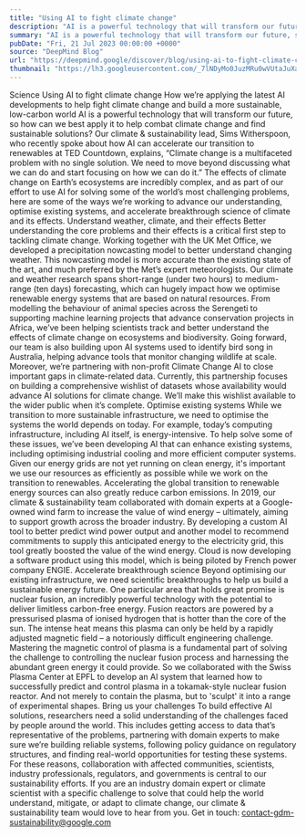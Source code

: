 ```yaml
---
title: "Using AI to fight climate change"
description: "AI is a powerful technology that will transform our future, so how can we best apply it to help combat climate change and find sustainable solutions?"
summary: "AI is a powerful technology that will transform our future, so how can we best apply it to help combat climate change an"
pubDate: "Fri, 21 Jul 2023 00:00:00 +0000"
source: "DeepMind Blog"
url: "https://deepmind.google/discover/blog/using-ai-to-fight-climate-change/"
thumbnail: "https://lh3.googleusercontent.com/_7lNDyMo0JuzMRu0wVUtaJuXaEPDy8ay20vcsv08JvF3fMkEbk20mGBWdI09Wg0USIinNH5urB5nudEGZWRvTeUNOz_WOAwcduNdQQQNGx-JgtQE1aE=w528-h297-n-nu-rw"
---
```


Science
Using AI to fight climate change
How we’re applying the latest AI developments to help fight climate change and build a more sustainable, low-carbon world
AI is a powerful technology that will transform our future, so how can we best apply it to help combat climate change and find sustainable solutions?
Our climate & sustainability lead, Sims Witherspoon, who recently spoke about how AI can accelerate our transition to renewables at TED Countdown, explains, “Climate change is a multifaceted problem with no single solution. We need to move beyond discussing what we can do and start focusing on how we can do it.”
The effects of climate change on Earth’s ecosystems are incredibly complex, and as part of our effort to use AI for solving some of the world’s most challenging problems, here are some of the ways we’re working to advance our understanding, optimise existing systems, and accelerate breakthrough science of climate and its effects.
Understand weather, climate, and their effects
Better understanding the core problems and their effects is a critical first step to tackling climate change. Working together with the UK Met Office, we developed a precipitation nowcasting model to better understand changing weather. This nowcasting model is more accurate than the existing state of the art, and much preferred by the Met’s expert meteorologists. Our climate and weather research spans short-range (under two hours) to medium-range (ten days) forecasting, which can hugely impact how we optimise renewable energy systems that are based on natural resources.
From modelling the behaviour of animal species across the Serengeti to supporting machine learning projects that advance conservation projects in Africa, we’ve been helping scientists track and better understand the effects of climate change on ecosystems and biodiversity. Going forward, our team is also building upon AI systems used to identify bird song in Australia, helping advance tools that monitor changing wildlife at scale.
Moreover, we’re partnering with non-profit Climate Change AI to close important gaps in climate-related data. Currently, this partnership focuses on building a comprehensive wishlist of datasets whose availability would advance AI solutions for climate change. We’ll make this wishlist available to the wider public when it’s complete.
Optimise existing systems
While we transition to more sustainable infrastructure, we need to optimise the systems the world depends on today. For example, today’s computing infrastructure, including AI itself, is energy-intensive. To help solve some of these issues, we’ve been developing AI that can enhance existing systems, including optimising industrial cooling and more efficient computer systems.
Given our energy grids are not yet running on clean energy, it's important we use our resources as efficiently as possible while we work on the transition to renewables. Accelerating the global transition to renewable energy sources can also greatly reduce carbon emissions.
In 2019, our climate & sustainability team collaborated with domain experts at a Google-owned wind farm to increase the value of wind energy – ultimately, aiming to support growth across the broader industry. By developing a custom AI tool to better predict wind power output and another model to recommend commitments to supply this anticipated energy to the electricity grid, this tool greatly boosted the value of the wind energy. Cloud is now developing a software product using this model, which is being piloted by French power company ENGIE.
Accelerate breakthrough science
Beyond optimising our existing infrastructure, we need scientific breakthroughs to help us build a sustainable energy future. One particular area that holds great promise is nuclear fusion, an incredibly powerful technology with the potential to deliver limitless carbon-free energy. Fusion reactors are powered by a pressurised plasma of ionised hydrogen that is hotter than the core of the sun. The intense heat means this plasma can only be held by a rapidly adjusted magnetic field – a notoriously difficult engineering challenge.
Mastering the magnetic control of plasma is a fundamental part of solving the challenge to controlling the nuclear fusion process and harnessing the abundant green energy it could provide. So we collaborated with the Swiss Plasma Center at EPFL to develop an AI system that learned how to successfully predict and control plasma in a tokamak-style nuclear fusion reactor. And not merely to contain the plasma, but to 'sculpt' it into a range of experimental shapes.
Bring us your challenges
To build effective AI solutions, researchers need a solid understanding of the challenges faced by people around the world. This includes getting access to data that’s representative of the problems, partnering with domain experts to make sure we’re building reliable systems, following policy guidance on regulatory structures, and finding real-world opportunities for testing these systems. For these reasons, collaboration with affected communities, scientists, industry professionals, regulators, and governments is central to our sustainability efforts.
If you are an industry domain expert or climate scientist with a specific challenge to solve that could help the world understand, mitigate, or adapt to climate change, our climate & sustainability team would love to hear from you.
Get in touch: contact-gdm-sustainability@google.com